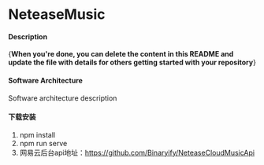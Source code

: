 # NeteaseMusic

#### Description
{**When you're done, you can delete the content in this README and update the file with details for others getting started with your repository**}

#### Software Architecture
Software architecture description

#### 下载安装

1.  npm install
2.  npm run serve 
3.  网易云后台api地址：https://github.com/Binaryify/NeteaseCloudMusicApi
